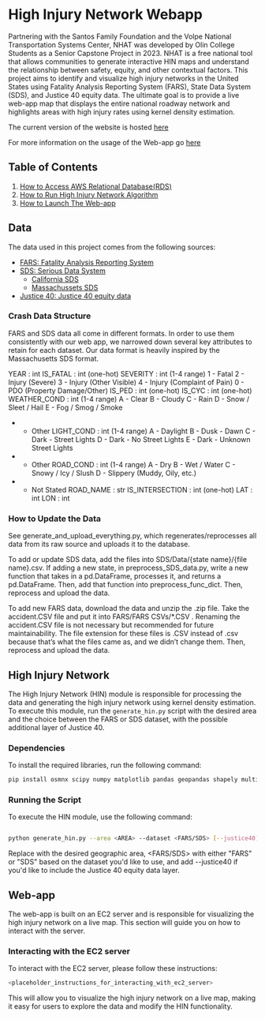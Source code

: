 # High Injury Network Webapp 

Partnering with the Santos Family Foundation and the Volpe National Transportation Systems Center, NHAT was developed by Olin College Students as a Senior Capstone Project in 2023. NHAT is a free national tool that allows communities to generate interactive HIN maps and understand the relationship between safety, equity, and other contextual factors. This project aims to identify and visualize high injury networks in the United States using Fatality Analysis Reporting System (FARS), State Data System (SDS), and Justice 40 equity data. The ultimate goal is to provide a live web-app map that displays the entire national roadway network and highlights areas with high injury rates using kernel density estimation.

The current version of the website is hosted [here](http://34.233.143.226/)

For more information on the usage of the Web-app go [here](https://docs.google.com/document/d/1Ayhyc90FQXBuUS7694T1m7Xpa8PzGiR2jC1KWXh37FA/edit?usp=sharing)

## Table of Contents

1. [How to Access AWS Relational Database(RDS)](#data)
2. [How to Run High Injury Network Algorithm](#high-injury-network)
3. [How to Launch The Web-app](#web-app)

## Data

The data used in this project comes from the following sources:

- [FARS: Fatality Analysis Reporting System](https://www.nhtsa.gov/research-data/fatality-analysis-reporting-system-fars)
- [SDS: Serious Data System](https://www.nhtsa.gov/state-data-programs/sds-overview) 
  - [California SDS](https://dot.ca.gov/programs/research-innovation-system-information/annual-collision-data)
  - [Massachussets SDS](https://apps.impact.dot.state.ma.us/cdp/home)
- [Justice 40: Justice 40 equity data](https://www.transportation.gov/equity-Justice40)

### Crash Data Structure
FARS and SDS data all come in different formats. In order to use them consistently with our web app, we narrowed down several key attributes to retain for each dataset. Our data format is heavily inspired by the Massachusetts SDS format.

YEAR :			int
IS_FATAL :		int (one-hot)
SEVERITY :		int (1-4 range)
1 - Fatal
2 - Injury (Severe)
3 - Injury (Other Visible)
4 - Injury (Complaint of Pain)
    	0 - PDO (Property Damage/Other)
IS_PED : 		int (one-hot)
IS_CYC : 		int (one-hot)
WEATHER_COND :	int (1-4 range)
A - Clear
B - Cloudy
C - Rain
D - Snow / Sleet / Hail
E - Fog / Smog / Smoke
-  - Other
LIGHT_COND :	int (1-4 range)
A - Daylight
B - Dusk - Dawn
C - Dark - Street Lights
D - Dark - No Street Lights
E - Dark - Unknown Street Lights
-  - Other
ROAD_COND :	int (1-4 range)
A - Dry
B - Wet / Water
C - Snowy / Icy / Slush
D - Slippery (Muddy, Oily, etc.)
-  - Not Stated
ROAD_NAME : 	str
IS_INTERSECTION :	int (one-hot)
LAT : 			int
LON : 			int

### How to Update the Data

See generate_and_upload_everything.py, which regenerates/reprocesses all data from its raw source and uploads it to the database.

To add or update SDS data, add the files into SDS/Data/{state name}/{file name}.csv. If adding a new state, in preprocess_SDS_data.py, write a new function that takes in a pd.DataFrame, processes it, and returns a pd.DataFrame. Then, add that function into preprocess_func_dict. Then, reprocess and upload the data.

To add new FARS data, download the data and unzip the .zip file. Take the accident.CSV file and put it into FARS/FARS CSVs/*.CSV . Renaming the accident.CSV file is not necessary but recommended for future maintainability. The file extension for these files is .CSV instead of .csv because that’s what the files came as, and we didn’t change them. Then, reprocess and upload the data.

## High Injury Network

The High Injury Network (HIN) module is responsible for processing the data and generating the high injury network using kernel density estimation. To execute this module, run the `generate_hin.py` script with the desired area and the choice between the FARS or SDS dataset, with the possible additional layer of Justice 40.

### Dependencies

To install the required libraries, run the following command:
```bash
pip install osmnx scipy numpy matplotlib pandas geopandas shapely multiprocessing geojson pyproj
```
### Running the Script

To execute the HIN module, use the following command:

```bash

python generate_hin.py --area <AREA> --dataset <FARS/SDS> [--justice40]

```

Replace <AREA> with the desired geographic area, <FARS/SDS> with either "FARS" or "SDS" based on the dataset you'd like to use, and add --justice40 if you'd like to include the Justice 40 equity data layer.

## Web-app

The web-app is built on an EC2 server and is responsible for visualizing the high injury network on a live map. This section will guide you on how to interact with the server.

### Interacting with the EC2 server

To interact with the EC2 server, please follow these instructions:
```bash
<placeholder_instructions_for_interacting_with_ec2_server>
```
This will allow you to visualize the high injury network on a live map, making it easy for users to explore the data and modify the HIN functionality.



